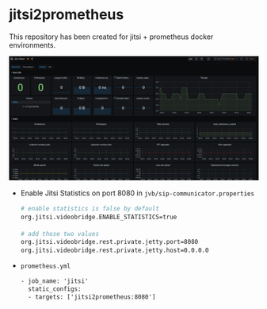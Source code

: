 # jitsi2prometheus

This repository has been created for jitsi + prometheus docker environments.

![Img](./jitsi2prometheus2grafana.png)

* Enable Jitsi Statistics on port 8080 in `jvb/sip-communicator.properties`
  ```bash
  # enable statistics is false by default
  org.jitsi.videobridge.ENABLE_STATISTICS=true

  # add those two values
  org.jitsi.videobridge.rest.private.jetty.port=8080
  org.jitsi.videobridge.rest.private.jetty.host=0.0.0.0
  ```

* `prometheus.yml`
  ```
  - job_name: 'jitsi'
    static_configs:
    - targets: ['jitsi2prometheus:8080']
  ```
